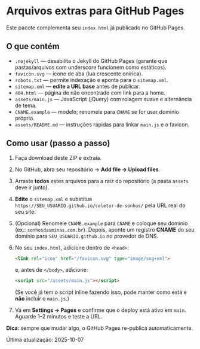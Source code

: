 # Arquivos extras para GitHub Pages

Este pacote complementa seu `index.html` já publicado no GitHub Pages.

## O que contém
- `.nojekyll` — desabilita o Jekyll do GitHub Pages (garante que pastas/arquivos com underscore funcionem como estáticos).
- `favicon.svg` — ícone de aba (lua crescente onírica).
- `robots.txt` — permite indexação e aponta para o `sitemap.xml`.
- `sitemap.xml` — **edite a URL base** antes de publicar.
- `404.html` — página de não encontrado com link para a home.
- `assets/main.js` — JavaScript (jQuery) com rolagem suave e alternância de tema.
- `CNAME.example` — modelo; renomeie para `CNAME` se for usar domínio próprio.
- `assets/README.md` — instruções rápidas para linkar `main.js` e o favicon.

## Como usar (passo a passo)
1. Faça download deste ZIP e extraia.
2. No GitHub, abra seu repositório → **Add file → Upload files**.
3. Arraste **todos** estes arquivos para a raiz do repositório (a pasta `assets` deve ir junto).
4. **Edite** o `sitemap.xml` e substitua `https://SEU_USUARIO.github.io/coletor-de-sonhos/` pela URL real do seu site.
5. (Opcional) Renomeie `CNAME.example` para `CNAME` e coloque seu domínio (ex.: `sonhosdasminas.com.br`). Depois, aponte um registro **CNAME** do seu domínio para `SEU_USUARIO.github.io` no provedor de DNS.
6. No seu `index.html`, adicione dentro de `<head>`:

   ```html
   <link rel="icon" href="/favicon.svg" type="image/svg+xml">
   ```

   e, antes de `</body>`, adicione:

   ```html
   <script src="/assets/main.js"></script>
   ```

   (Se você já tem o script inline fazendo isso, pode manter como está e **não** incluir o `main.js`.)
7. Vá em **Settings → Pages** e confirme que o deploy está ativo em `main`. Aguarde 1–2 minutos e teste a URL.

**Dica**: sempre que mudar algo, o GitHub Pages re-publica automaticamente.

Última atualização: 2025-10-07
